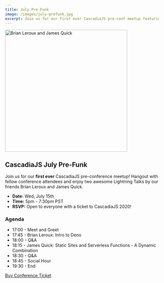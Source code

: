 ```yaml
---
title: July Pre-Funk
image: /images/july-prefunk.jpg
excerpt: Join us for our first ever CascadiaJS pre-conf meetup featuring ⚡️ talks by Brian Leroux and James Quick!
---
```

<img src="/images/july-prefunk.jpg" alt="Brian Leroux and James Quick" style="height:400px;width:400px"/>

## CascadiaJS July Pre-Funk

Join us for our **first ever** CascadiaJS pre-conference meetup! Hangout with fellow conference attendees and enjoy two awesome Lightning Talks by our friends Brian Leroux and James Quick.

* **Date:** Wed, July 15th
* **Time:** 5pm - 7:30pm PST
* **RSVP:** Open to everyone with a ticket to CascadiaJS 2020!

### Agenda

* 17:00 - Meet and Greet
* 17:45 - Brian Leroux: Intro to Deno
* 18:00 - Q&A
* 18:15 - James Quick: Static Sites and Serverless Functions - A Dynamic Combination
* 18:30 - Q&A
* 18:45 - Social Hour
* 19:30 - End

<div class="cta"><a href="https://ti.to/event-loop/cascadiajs-2020/">Buy Conference Ticket</a></div>